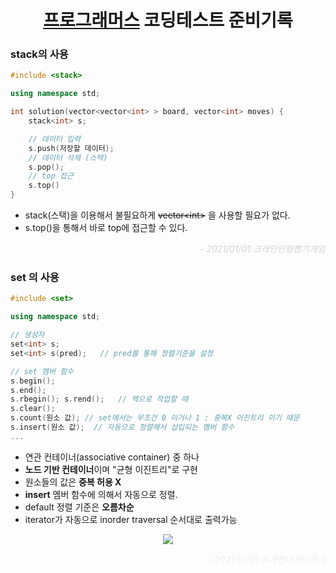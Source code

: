 <h1 align="center"> <a href="https://programmers.co.kr/learn/challenges">프로그래머스</a> 코딩테스트 준비기록 </h1>

### stack의 사용

```c++
#include <stack>

using namespace std;

int solution(vector<vector<int> > board, vector<int> moves) {
    stack<int> s;

    // 데이터 입력
    s.push(저장할 데이터);
    // 데이터 삭제 (스택)
    s.pop();
    // top 접근
    s.top()
}
```
* stack(스택)을 이용해서 불필요하게 ~~vector\<int>~~ 을 사용할 필요가 없다.
* s.top()을 통해서 바로 top에 접근할 수 있다.

<p align='end' style='color:lightgrey'><em>- 2021/01/01 크레인인형뽑기게임</em></p>

### set 의 사용
```c++
#include <set>

using namespace std;

// 생성자
set<int> s;
set<int> s(pred);   // pred를 통해 정렬기준을 설정

// set 멤버 함수
s.begin();
s.end();
s.rbegin(); s.rend();   // 역으로 작업할 때 
s.clear();
s.count(원소 값); // set에서는 무조건 0 이거나 1 : 중복X 이진트리 이기 때문
s.insert(원소 값);  // 자동으로 정렬해서 삽입되는 멤버 함수
...
```
* 연관 컨테이너(associative container) 중 하나
* <b>노드 기반 컨테이너</b>이며 "균형 이진트리"로 구현
* 원소들의 값은 <b>중복 허용 X</b>
* <b>insert</b> 멤버 함수에 의해서 자동으로 정렬.
* default 정렬 기준은 <b>오름차순</b>
* iterator가 자동으로 inorder traversal 순서대로 출력가능
<p align='center'>
<img src='https://g.gravizo.com/svg?
 digraph G {
   4 -> 2 -> 1;
   2 -> 3;
   4 -> 6 -> 5;
   6 -> 7;
 }
'/>
</p>
<p align='end' style='color:#eee'><em>- 2021/01/01 두개뽑아서더하기</em></p>